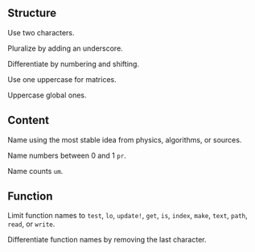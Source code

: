 ## Structure

Use two characters.

Pluralize by adding an underscore.

Differentiate by numbering and shifting.

Use one uppercase for matrices.

Uppercase global ones.

## Content

Name using the most stable idea from physics, algorithms, or sources.

Name numbers between 0 and 1 `pr`.

Name counts `um`.

## Function

Limit function names to `test`, `lo`, `update!`, `get`, `is`, `index`, `make`, `text`, `path`, `read`, or `write`.

Differentiate function names by removing the last character.
